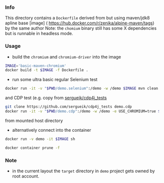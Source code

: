 ### Info

This directory contains a `Dockerfile` derived from [](https://github.com/Zenika/alpine-chrome/blob/master/Dockerfile) but using maven/jdk8 apline base [image] ( https://hub.docker.com/r/zenika/alpine-maven/tags)
by the same author
Note: the `chomium` binary still has some X dependencies but is runnable in headless mode.

### Usage

* build the `chromium` and `chromium-driver` into the image
```sh
IMAGE='basic-maven-chromium'
docker build -t $IMAGE -f Dockerfile .
```
* run some ultra basic regular Selenium test 
```sh
docker run -it -v "$PWD/demo.selenium":/demo -w /demo $IMAGE mvn clean test
```
and CDP test (e.g. copy from [sergueik/cdp4j_tests](https://github.com/sergueik/cdp4j_tests)
```sh
git clone https://github.com/sergueik/cdp4j_tests demo.cdp
docker run -it -v "$PWD/demo.cdp":/demo -w /demo -e USE_CHROMIUM=true $IMAGE mvn clean test
```
from mounted host directory
* alternatively connect into the container
```sh
docker run -v demo -it $IMAGE sh
```
```sh
docker container prune -f
```
### Note

* in the current layout the `target` directory in `demo` project gets owned by root account.


